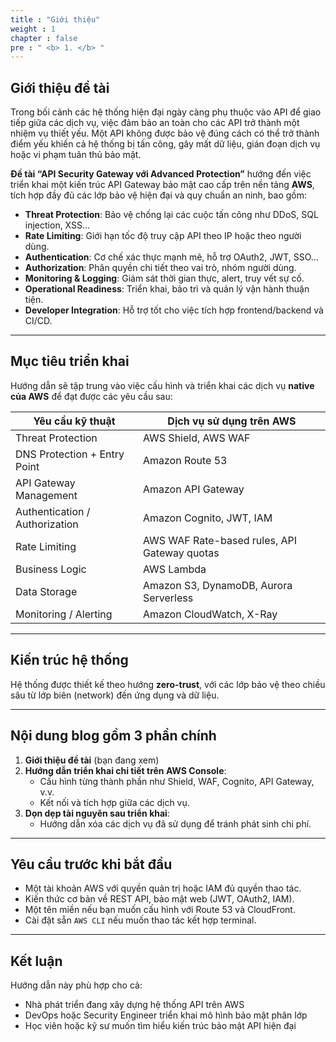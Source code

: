 ```yaml
---
title : "Giới thiệu"
weight : 1 
chapter : false
pre : " <b> 1. </b> "
---
```


## Giới thiệu đề tài

Trong bối cảnh các hệ thống hiện đại ngày càng phụ thuộc vào API để giao tiếp giữa các dịch vụ, việc đảm bảo an toàn cho các API trở thành một nhiệm vụ thiết yếu. Một API không được bảo vệ đúng cách có thể trở thành điểm yếu khiến cả hệ thống bị tấn công, gây mất dữ liệu, gián đoạn dịch vụ hoặc vi phạm tuân thủ bảo mật.

**Đề tài “API Security Gateway với Advanced Protection”** hướng đến việc triển khai một kiến trúc API Gateway bảo mật cao cấp trên nền tảng **AWS**, tích hợp đầy đủ các lớp bảo vệ hiện đại và quy chuẩn an ninh, bao gồm:

- **Threat Protection**: Bảo vệ chống lại các cuộc tấn công như DDoS, SQL injection, XSS...
- **Rate Limiting**: Giới hạn tốc độ truy cập API theo IP hoặc theo người dùng.
- **Authentication**: Cơ chế xác thực mạnh mẽ, hỗ trợ OAuth2, JWT, SSO...
- **Authorization**: Phân quyền chi tiết theo vai trò, nhóm người dùng.
- **Monitoring & Logging**: Giám sát thời gian thực, alert, truy vết sự cố.
- **Operational Readiness**: Triển khai, bảo trì và quản lý vận hành thuận tiện.
- **Developer Integration**: Hỗ trợ tốt cho việc tích hợp frontend/backend và CI/CD.

---

## Mục tiêu triển khai

Hướng dẫn sẽ tập trung vào việc cấu hình và triển khai các dịch vụ **native của AWS** để đạt được các yêu cầu sau:

| Yêu cầu kỹ thuật                      | Dịch vụ sử dụng trên AWS                       |
|--------------------------------------|------------------------------------------------|
| Threat Protection                    | AWS Shield, AWS WAF                           |
| DNS Protection + Entry Point         | Amazon Route 53                               |
| API Gateway Management               | Amazon API Gateway                            |
| Authentication / Authorization       | Amazon Cognito, JWT, IAM                      |
| Rate Limiting                        | AWS WAF Rate-based rules, API Gateway quotas |
| Business Logic                       | AWS Lambda                                    |
| Data Storage                         | Amazon S3, DynamoDB, Aurora Serverless        |
| Monitoring / Alerting                | Amazon CloudWatch, X-Ray                      |

---

## Kiến trúc hệ thống
Hệ thống được thiết kế theo hướng **zero-trust**, với các lớp bảo vệ theo chiều sâu từ lớp biên (network) đến ứng dụng và dữ liệu.

---

## Nội dung blog gồm 3 phần chính

1. **Giới thiệu đề tài** (bạn đang xem)
2. **Hướng dẫn triển khai chi tiết trên AWS Console**:
    - Cấu hình từng thành phần như Shield, WAF, Cognito, API Gateway, v.v.
    - Kết nối và tích hợp giữa các dịch vụ.
3. **Dọn dẹp tài nguyên sau triển khai**:
    - Hướng dẫn xóa các dịch vụ đã sử dụng để tránh phát sinh chi phí.

---

## Yêu cầu trước khi bắt đầu

- Một tài khoản AWS với quyền quản trị hoặc IAM đủ quyền thao tác.
- Kiến thức cơ bản về REST API, bảo mật web (JWT, OAuth2, IAM).
- Một tên miền nếu bạn muốn cấu hình với Route 53 và CloudFront.
- Cài đặt sẵn `AWS CLI` nếu muốn thao tác kết hợp terminal.

---

## Kết luận

Hướng dẫn này phù hợp cho cả:
- Nhà phát triển đang xây dựng hệ thống API trên AWS
- DevOps hoặc Security Engineer triển khai mô hình bảo mật phân lớp
- Học viên hoặc kỹ sư muốn tìm hiểu kiến trúc bảo mật API hiện đại
